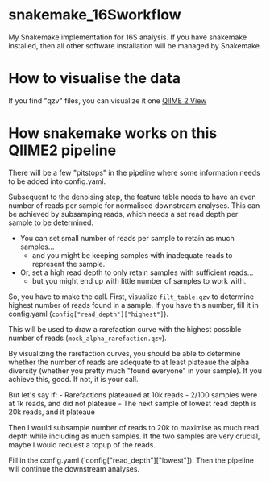 # snakemake_16Sworkflow

My Snakemake implementation for 16S analysis. If you have snakemake installed, then all other software installation will be managed by Snakemake.

# How to visualise the data
If you find "qzv" files, you can visualize it one [QIIME 2 View](https://view.qiime2.org/)

# How snakemake works on this QIIME2 pipeline

There will be a few "pitstops" in the pipeline where some information needs to be added into config.yaml.

Subsequent to the denoising step, the feature table needs to have an even number of reads per sample for normalised downstream analyses. This can be achieved by subsamping reads, which needs a set read depth per sample to be determined.

- You can set small number of reads per sample to retain as much samples...
	- and you might be keeping samples with inadequate reads to represent the sample.
- Or, set a high read depth to only retain samples with sufficient reads...
	- but you might end up with little number of samples to work with.

So, you have to make the call. First, visualize `filt_table.qzv` to determine highest number of reads found in a sample. If you have this number, fill it in config.yaml (`config["read_depth"]["highest"]`).

This will be used to draw a rarefaction curve with the highest possible number of reads (`mock_alpha_rarefaction.qzv`).

By visualizing the rarefaction curves, you should be able to determine whether the number of reads are adequate to at least plateaue the alpha diversity (whether you pretty much "found everyone" in your sample). If you achieve this, good. If not, it is your call.

But let's say if:
	- Rarefactions plateaued at 10k reads
	- 2/100 samples were at 1k reads, and did not plateaue
	- The next sample of lowest read depth is 20k reads, and it plateaue

Then I would subsample number of reads to 20k to maximise as much read depth while including as much samples. If the two samples are very crucial, maybe I would request a topup of the reads.

Fill in the config.yaml (`config["read_depth"]["lowest"]). Then the pipeline will continue the downstream analyses.
